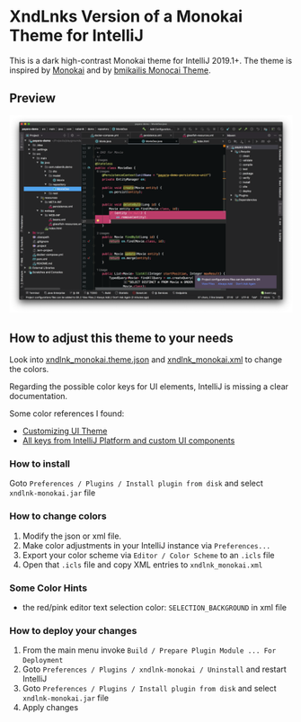# XndLnks Version of a Monokai Theme for IntelliJ

This is a dark high-contrast Monokai theme for IntelliJ 2019.1+. The theme is inspired by [Monokai](https://www.monokai.nl/)
and by [bmikailis Monocai Theme](https://github.com/bmikaili/intellij-monocai-theme).

## Preview

![](preview.png)

## How to adjust this theme to your needs

Look into [xndlnk_monokai.theme.json](resources/META-INF/xndlnk_monokai.theme.json)
and [xndlnk_monokai.xml](resources/META-INF/xndlnk_monokai.xml) to change the colors.

Regarding the possible color keys for UI elements, IntelliJ is missing a clear documentation.

Some color references I found:
- [Customizing UI Theme](http://www.jetbrains.org/intellij/sdk/docs/reference_guide/ui_themes/themes_customize.html)
- [All keys from IntelliJ Platform and custom UI components](https://upsource.jetbrains.com/idea-ce/file/idea-ce-40e5005d02df57f58ac2d498867446c43d61101f/platform/platform-resources/src/themes/metadata/IntelliJPlatform.themeMetadata.json)

### How to install

Goto `Preferences / Plugins / Install plugin from disk` and select `xndlnk-monokai.jar` file

### How to change colors

1. Modify the json or xml file.
2. Make color adjustments in your IntelliJ instance via `Preferences...`
3. Export your color scheme via `Editor / Color Scheme` to an `.icls` file
4. Open that `.icls` file and copy XML entries to `xndlnk_monokai.xml`

### Some Color Hints

- the red/pink editor text selection color: `SELECTION_BACKGROUND` in xml file

### How to deploy your changes

1. From the main menu invoke `Build / Prepare Plugin Module ... For Deployment`
2. Goto `Preferences / Plugins / xndlnk-monokai / Uninstall` and restart IntelliJ
3. Goto `Preferences / Plugins / Install plugin from disk` and select `xndlnk-monokai.jar` file
4. Apply changes
